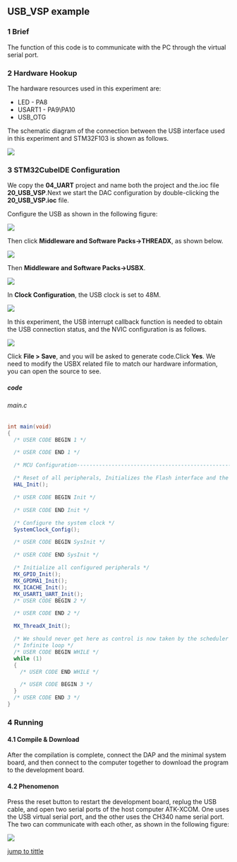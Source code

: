 ## USB_VSP example<a name="catalogue"></a>

### 1 Brief
The function of this code is to communicate with the PC through the virtual serial port.
### 2 Hardware Hookup
The hardware resources used in this experiment are:
+ LED - PA8
+ USART1 - PA9\PA10
+ USB_OTG

The schematic diagram of the connection between the USB interface used in this experiment and STM32F103 is shown as follows.

![ ](../../1_docs/3_figures/22_USB_VSP/u1.png)

### 3 STM32CubeIDE Configuration


We copy the **04_UART** project and name both the project and the.ioc file **20_USB_VSP**.Next we start the DAC configuration by double-clicking the **20_USB_VSP.ioc** file.

Configure the USB as shown in the following figure:

![ ](../../1_docs/3_figures/22_USB_VSP/u2.png)

Then click **Middleware and Software Packs->THREADX**, as shown below.

![ ](../../1_docs/3_figures/22_USB_VSP/u3.png)

Then **Middleware and Software Packs->USBX**.

![ ](../../1_docs/3_figures/22_USB_VSP/u4.png)

In **Clock Configuration**, the USB clock is set to 48M.

![ ](../../1_docs/3_figures/22_USB_VSP/u6.png)

In this experiment, the USB interrupt callback function is needed to obtain the USB connection status, and the NVIC configuration is as follows.

![ ](../../1_docs/3_figures/22_USB_VSP/u5.png)

Click **File > Save**, and you will be asked to generate code.Click **Yes**.
We need to modify the USBX related file to match our hardware information, you can open the source to see.

##### code
###### main.c
```c#
int main(void)
{
  /* USER CODE BEGIN 1 */

  /* USER CODE END 1 */

  /* MCU Configuration--------------------------------------------------------*/

  /* Reset of all peripherals, Initializes the Flash interface and the Systick. */
  HAL_Init();

  /* USER CODE BEGIN Init */

  /* USER CODE END Init */

  /* Configure the system clock */
  SystemClock_Config();

  /* USER CODE BEGIN SysInit */

  /* USER CODE END SysInit */

  /* Initialize all configured peripherals */
  MX_GPIO_Init();
  MX_GPDMA1_Init();
  MX_ICACHE_Init();
  MX_USART1_UART_Init();
  /* USER CODE BEGIN 2 */

  /* USER CODE END 2 */

  MX_ThreadX_Init();

  /* We should never get here as control is now taken by the scheduler */
  /* Infinite loop */
  /* USER CODE BEGIN WHILE */
  while (1)
  {
    /* USER CODE END WHILE */

    /* USER CODE BEGIN 3 */
  }
  /* USER CODE END 3 */
}
```


### 4 Running
#### 4.1 Compile & Download
After the compilation is complete, connect the DAP and the minimal system board, and then connect to the computer together to download the program to the development board.
#### 4.2 Phenomenon
Press the reset button to restart the development board, replug the USB cable, and open two serial ports of the host computer ATK-XCOM. One uses the USB virtual serial port, and the other uses the CH340 name serial port. The two can communicate with each other, as shown in the following figure:

![ ](../../1_docs/3_figures/22_USB_VSP/u7.png)

[jump to tittle](#catalogue)
